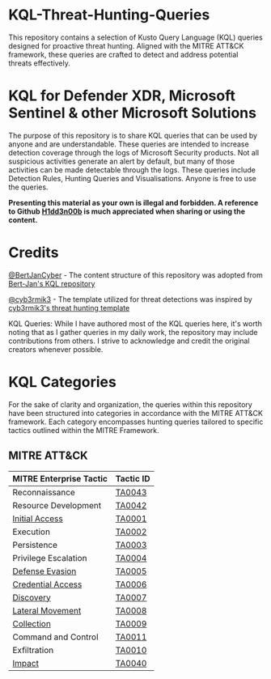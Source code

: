 # KQL-Threat-Hunting-Queries
 This repository contains a selection of Kusto Query Language (KQL) queries designed for proactive threat hunting. Aligned with the MITRE ATT&amp;CK framework, these queries are crafted to detect and address potential threats effectively.

# KQL for Defender XDR, Microsoft Sentinel & other Microsoft Solutions

The purpose of this repository is to share KQL queries that can be used by anyone and are understandable. These queries are intended to increase detection coverage through the logs of Microsoft Security products. Not all suspicious activities generate an alert by default, but many of those activities can be made detectable through the logs. These queries include Detection Rules, Hunting Queries and Visualisations. Anyone is free to use the queries.

**Presenting this material as your own is illegal and forbidden. A reference to Github [H1dd3n00b](https://github.com/H1dd3n00b) is much appreciated when sharing or using the content.**

# Credits

[@BertJanCyber](https://twitter.com/BertJanCyber) - The content structure of this repository was adopted from [Bert-Jan's KQL repository](https://github.com/Bert-JanP/Hunting-Queries-Detection-Rules)

[@cyb3rmik3](https://x.com/cyb3rmik3) - The template utilized for threat detections was inspired by [cyb3rmik3's threat hunting template](https://github.com/cyb3rmik3/KQL-threat-hunting-queries/blob/main/threat-hunting-template.md)

KQL Queries: While I have authored most of the KQL queries here, it's worth noting that as I gather queries in my daily work, the repository may include contributions from others. I strive to acknowledge and credit the original creators whenever possible.

# KQL Categories

For the sake of clarity and organization, the queries within this repository have been structured into categories in accordance with the MITRE ATT&CK framework. Each category encompasses hunting queries tailored to specific tactics outlined within the MITRE Framework.

## MITRE ATT&CK

| MITRE Enterprise Tactic          | Tactic ID                                             |
|-----------------------|------------------------------------------------|
| Reconnaissance        | [TA0043](https://attack.mitre.org/tactics/TA0043/) |
| Resource Development  | [TA0042](https://attack.mitre.org/tactics/TA0042/) |
| [Initial Access](./Initial%20Access/)        | [TA0001](https://attack.mitre.org/tactics/TA0001/) |
| Execution             | [TA0002](https://attack.mitre.org/tactics/TA0002/) |
| Persistence           | [TA0003](https://attack.mitre.org/tactics/TA0003/) |
| Privilege Escalation  | [TA0004](https://attack.mitre.org/tactics/TA0004/) |
| [Defense Evasion](./Defense%20Evasion/)       | [TA0005](https://attack.mitre.org/tactics/TA0005/) |
| [Credential Access](./Credential%20Access/)     | [TA0006](https://attack.mitre.org/tactics/TA0006/) |
| [Discovery](./Discovery/)             | [TA0007](https://attack.mitre.org/tactics/TA0007/) |
| [Lateral Movement](./Lateral%20Movement/)      | [TA0008](https://attack.mitre.org/tactics/TA0008/) |
| [Collection](./Collection/)            | [TA0009](https://attack.mitre.org/tactics/TA0009/) |
| Command and Control   | [TA0011](https://attack.mitre.org/tactics/TA0011/) |
| Exfiltration          | [TA0010](https://attack.mitre.org/tactics/TA0010/) |
| [Impact](./Impact/)                | [TA0040](https://attack.mitre.org/tactics/TA0040/) |


